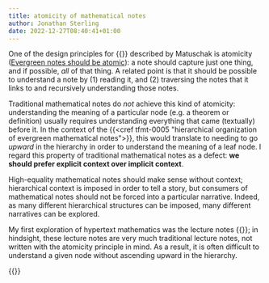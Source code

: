 ```yaml
---
title: atomicity of mathematical notes
author: Jonathan Sterling
date: 2022-12-27T08:40:41+01:00
---
```


One of the design principles for {{<cref tfmt-0003>}} described by Matuschak is atomicity ([Evergreen notes should be atomic](https://notes.andymatuschak.org/Evergreen_notes?stackedNotes=z4Rrmh17vMBbauEGnFPTZSK3UmdsGExLRfZz1)): a note should capture just one thing, and if possible, *all* of that thing. A related point is that it should be possible to understand a note by (1) reading it, and (2) traversing the notes that it links to and recursively understanding those notes.

Traditional mathematical notes do *not* achieve this kind of atomicity: understanding the meaning of a particular node (e.g. a theorem or definition) usually requires understanding everything that came (textually) before it. In the context of the {{<cref tfmt-0005 "hierarchical organization of evergreen mathematical notes">}}, this would translate to needing to go *upward* in the hierarchy in order to understand the meaning of a leaf node. I regard this property of traditional mathematical notes as a defect: **we should prefer explicit context over implicit context**.

High-equality mathematical notes should make sense without context; hierarchical context is imposed in order to tell a story, but consumers of mathematical notes should not be forced into a particular narrative. Indeed, as many different hierarchical structures can be imposed, many different narratives can be explored.

My first exploration of hypertext mathematics was the lecture notes {{<cref frct-003I>}}; in hindsight, these lecture notes are very much traditional lecture notes, not written with the atomicity principle in mind. As a result, it is often difficult to understand a given node without ascending upward in the hierarchy.

{{<child tfmt-0008>}}
